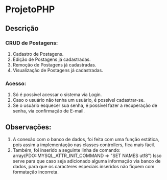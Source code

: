 # ProjetoPHP

## Descrição

### CRUD de Postagens:
1. Cadastro de Postagens.
2. Edição de Postagens já cadastradas.
3. Remoção de Postagens já cadastradas.
4. Visualização de Postagens já cadastradas.

### Acesso:
1. Só é possível acessar o sistema via Login.
2. Caso o usuário não tenha um usuário, é possível cadastrar-se.
3. Se o usuário esquecer sua senha, é possível fazer a recuperação de senha, via confirmação de E-mail.

## Observações:
1. A conexão com o banco de dados, foi feita com uma função estática, pois assim a implementação nas classes controllers, fica mais fácil.
2. Também, foi inserido a seguinte linha de comando: array(PDO::MYSQL_ATTR_INIT_COMMAND => "SET NAMES utf8")
Isso serve para que caso seja adicionado alguma informação via banco de dados, para que os caracteres especiais inseridos
não fiquem com formatação incorreta.

